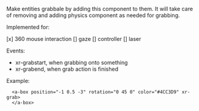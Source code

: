 Make entities grabbale by adding this component to them.
It will take care of removing and adding physics component as needed for grabbing.

Implemented for:

[x] 360 mouse interaction
[] gaze
[] controller
[] laser

Events:

- xr-grabstart, when grabbing onto something
- xr-grabend, when grab action is finished

Example:

```
  <a-box position="-1 0.5 -3" rotation="0 45 0" color="#4CC3D9" xr-grab>
  </a-box>
```
